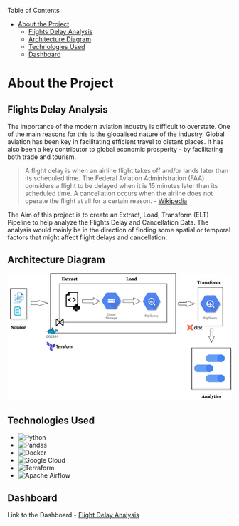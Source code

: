 Table of Contents
- [About the Project](#about-the-project)
  - [Flights Delay Analysis](#flights-delay-analysis)
  - [Architecture Diagram](#architecture-diagram)
  - [Technologies Used](#technologies-used)
  - [Dashboard](#dashboard)

# About the Project

## Flights Delay Analysis

The importance of the modern aviation industry is difficult to overstate. One of the main reasons for this is the globalised nature of the industry. Global aviation has been key in facilitating efficient travel to distant places. It has also been a key contributor to global economic prosperity - by facilitating both trade and tourism.

> A flight delay is when an airline flight takes off and/or lands later than its scheduled time. The Federal Aviation Administration (FAA) considers a flight to be delayed when it is 15 minutes later than its scheduled time. A cancellation occurs when the airline does not operate the flight at all for a certain reason. - [Wikipedia](https://en.wikipedia.org/wiki/Flight_cancellation_and_delay)

The Aim of this project is to create an Extract, Load, Transform (ELT) Pipeline to help analyze the Flights Delay and Cancellation Data. The analysis would mainly be in the direction of finding some spatial or temporal factors that might affect flight delays and cancellation. 

## Architecture Diagram

![ELT Architecture](static/elt_diagram.jpeg)

## Technologies Used

* ![Python](https://img.shields.io/badge/python-3670A0?style=for-the-badge&logo=python&logoColor=ffdd54)
* ![Pandas](https://img.shields.io/badge/pandas-%23150458.svg?style=for-the-badge&logo=pandas&logoColor=white)
* ![Docker](https://img.shields.io/badge/docker-%230db7ed.svg?style=for-the-badge&logo=docker&logoColor=white)
* ![Google Cloud](https://img.shields.io/badge/GoogleCloud-%234285F4.svg?style=for-the-badge&logo=google-cloud&logoColor=white)
* ![Terraform](https://img.shields.io/badge/terraform-%235835CC.svg?style=for-the-badge&logo=terraform&logoColor=white)
* ![Apache Airflow](https://img.shields.io/badge/Apache%20Airflow-017CEE?style=for-the-badge&logo=Apache%20Airflow&logoColor=white)

## Dashboard

Link to the Dashboard - [Flight Delay Analysis](https://datastudio.google.com/reporting/b6963f3b-5bca-4e56-bc90-1b5988097372)